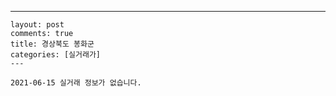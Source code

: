 ---
    layout: post
    comments: true
    title: 경상북도 봉화군
    categories: [실거래가]
    ---

    2021-06-15 실거래 정보가 없습니다.

    